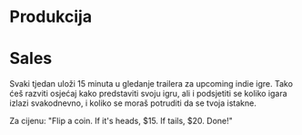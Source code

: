 # Produkcija

# Sales

Svaki tjedan uloži 15 minuta u gledanje trailera za upcoming indie igre. Tako ćeš razviti osjećaj kako predstaviti svoju igru, ali i podsjetiti se koliko igara izlazi svakodnevno, i koliko se moraš potruditi da se tvoja istakne.

Za cijenu: "Flip a coin. If it's heads, $15. If tails, $20. Done!"

